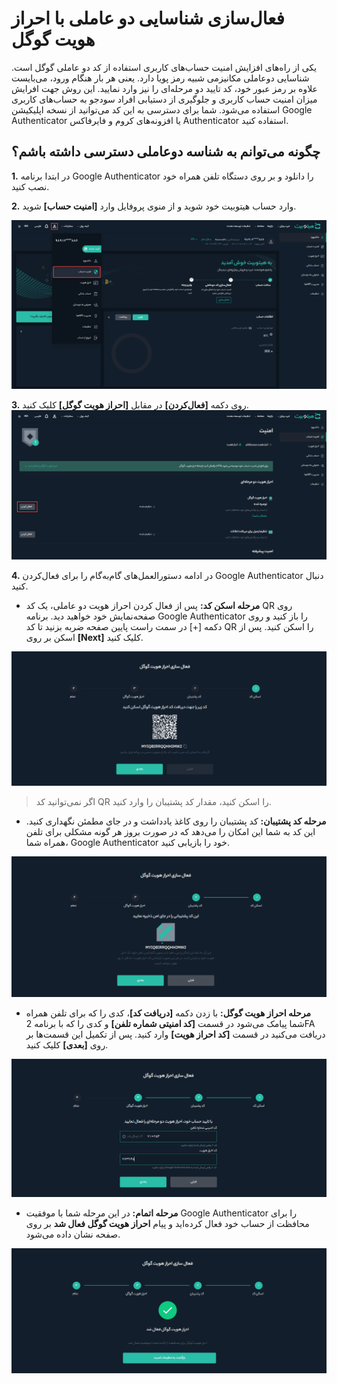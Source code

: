 # فعال‌سازی شناسایی دو عاملی با احراز هویت گوگل 

یکی از راه‌های افزایش امنیت حساب‌های کاربری استفاده از کد دو عاملی گوگل است. شناسایی دوعاملی مکانیزمی شبیه رمز پویا دارد. یعنی  هر بار هنگام ورود، می‌بایست علاوه بر رمز عبور خود، کد تایید دو مرحله‌ای را نیز وارد نمایید. این روش جهت افرایش میزان امنیت حساب کاربری و جلوگیری از دستیابی افراد سودجو به حساب‌های کاربری استفاده می‌شود. شما برای دسترسی به این کد می‌توانید از نسخه اپلیکیشن Google Authenticator یا افزونه‌های کروم و فایرفاکس Authenticator استفاده کنید. 

## چگونه می‌توانم به شناسه دوعاملی دسترسی داشته باشم؟

**1.**	در ابتدا برنامه Google Authenticator را دانلود و بر روی دستگاه تلفن همراه خود نصب کنید.

**2.**	وارد حساب هیتوبیت خود شوید و از منوی پروفایل وارد **[امنیت حساب]** شوید.

![امنیت حساب](./Images/account-security.png)

**3.**	روی دکمه **[فعال‌کردن]** در مقابل  **[احراز هویت گوگل]** کلیک کنید.
![فعال‌کردن احراز هویت گوگل](./Images/activate-2FA.png)

**4.**	در ادامه دستورالعمل‌های گام‌به‌گام را برای فعال‌کردن Google Authenticator دنبال کنید.

-	**مرحله اسکن کد:** پس از فعال کردن احراز هویت دو عاملی، یک کد QR روی صفحه‌نمایش خود خواهید دید. برنامه Google Authenticator را باز کنید و روی دکمه [+] در سمت راست پایین صفحه ضربه بزنید تا کد QR را اسکن کنید. پس از اسکن بر روی **[Next]** کلیک کنید.

![اسکن کد QR](./Images/scan-code.png)

> اگر نمی‌توانید کد QR را اسکن کنید، مقدار کد پشتیبان را وارد کنید.

-	**مرحله کد پشتیبان:**  کد پشتیبان را روی کاغذ یادداشت و در جای مطمئن نگهداری کنید. این کد به شما این امکان را می‌دهد که در صورت بروز هر گونه مشکلی برای تلفن همراه شما، Google Authenticator خود را بازیابی کنید.

![کد پشتیبان](./Images/save-backup-code.png)

- **مرحله احراز هویت گوگل:** با زدن دکمه **[دریافت کد]**، کدی را که برای تلفن همراه شما پیامک می‌شود در قسمت **[کد امنیتی شماره تلفن]** و کدی را که با برنامه 2FA دریافت می‌کنید در قسمت **[کد احراز هویت]** وارد کنید. پس از تکمیل این قسمت‌ها بر روی **[بعدی]** کلیک کنید.

![کد احراز هویت گوگل](./Images/google-authentication.png)

- **مرحله اتمام:** در این مرحله شما با موفقیت Google Authenticator را برای محافظت از حساب خود فعال کرده‌اید و پیام **احراز هویت گوگل فعال شد** بر روی صفحه نشان داده می‌شود.

![اتمام فعال‌سازی احراز هویت](./Images/finished-google-authentication.png)

